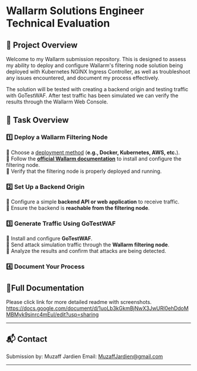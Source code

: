 # Wallarm Solutions Engineer Technical Evaluation

## 📌 Project Overview

Welcome to my Wallarm submission repository. This is designed to assess my ability to deploy and configure Wallarm's filtering node solution being deployed with Kubernetes NGINX Ingress Controller, as well as troubleshoot any issues encountered, and document my process effectively. 

The solution will be tested with creating a backend origin and testing traffic with GoTestWAF. After test traffic has been simulated we can verify the results through the Wallarm Web Console. 

## 🚀 Task Overview

### 1️⃣ Deploy a Wallarm Filtering Node

🔹 Choose a [deployment method](https://docs.wallarm.com/installation/supported-deployment-options/) (**e.g., Docker, Kubernetes, AWS, etc.**).  
🔹 Follow the [**official Wallarm documentation**](https://docs.wallarm.com/) to install and configure the filtering node.  
🔹 Verify that the filtering node is properly deployed and running.  

### 2️⃣ Set Up a Backend Origin

🔹 Configure a simple **backend API or web application** to receive traffic.  
🔹 Ensure the backend is **reachable from the filtering node**.  

### 3️⃣ Generate Traffic Using GoTestWAF

🔹 Install and configure **GoTestWAF**.  
🔹 Send attack simulation traffic through the **Wallarm filtering node**.  
🔹 Analyze the results and confirm that attacks are being detected.  

### 4️⃣ Document Your Process

## 📝Full Documentation

Please click link for more detailed readme with screenshots.
https://docs.google.com/document/d/1uoLb3kGkmBjNwX3JwURl0ehDdoMMBMyk9sinrc4mEuI/edit?usp=sharing

---

## 📬 Contact

Submission by: Muzaff Jardien
Email: MuzaffJardien@gmail.com

---
